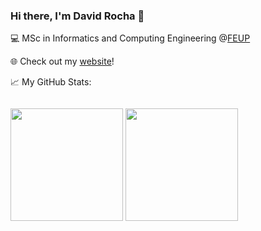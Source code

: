 ### Hi there, I'm David Rocha 👋

💻 MSc in Informatics and Computing Engineering @[FEUP](https://sigarra.up.pt/feup/pt/web_page.inicial) 

🌐 Check out my [website](https://davidrocha9.github.io)!

📈 My GitHub Stats: 

<div >
  <img style="padding-top: 1em;" height="180em" src="https://github-readme-stats.vercel.app/api?username=davidrocha9&show_icons=true&hide_border=true&&count_private=true&include_all_commits=true&theme=radical&border_radius=1em" /> 
  <img height="180em" style="float: end;" src="https://github-readme-stats.vercel.app/api/top-langs/?username=davidrocha9&show_icons=true&hide_border=true&layout=compact&&count_private=true&theme=radical&langs_count=8&border_radius=1em%22/%3E" />
</div>
